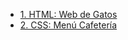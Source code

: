 
+ [1. HTML: Web de Gatos](https://github.com/SrRosales/Aprendizajes/tree/main/Curso%20HTML%20y%20CSS/1.%20HTML%3A%20Web%20de%20Gatos)
+ [2. CSS: Menú Cafetería](https://github.com/SrRosales/Aprendizajes/tree/main/Curso%20HTML%20y%20CSS/2.%20CSS%20-%20Menú%20Cafetería)
